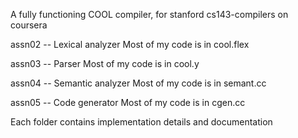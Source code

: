 A fully functioning COOL compiler, for stanford cs143-compilers on coursera

assn02 -- Lexical analyzer
Most of my code is in cool.flex

assn03 -- Parser
Most of my code is in cool.y

assn04 -- Semantic analyzer
Most of my code is in semant.cc

assn05 -- Code generator
Most of my code is in cgen.cc

Each folder contains implementation details and documentation
